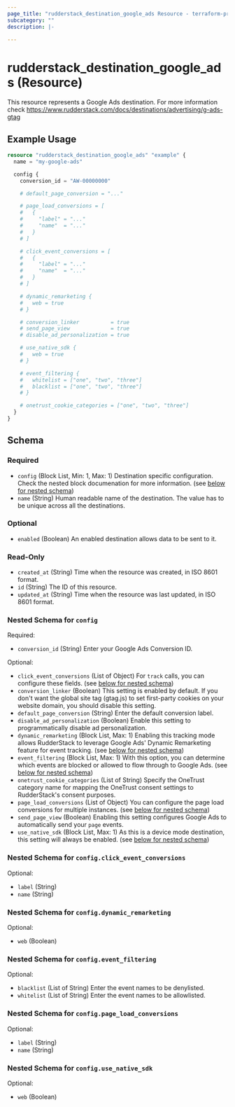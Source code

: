 ```yaml
---
page_title: "rudderstack_destination_google_ads Resource - terraform-provider-rudderstack"
subcategory: ""
description: |-
  
---
```


# rudderstack_destination_google_ads (Resource)

This resource represents a Google Ads destination. For more information check 
https://www.rudderstack.com/docs/destinations/advertising/g-ads-gtag

## Example Usage

```terraform
resource "rudderstack_destination_google_ads" "example" {
  name = "my-google-ads"

  config {
    conversion_id = "AW-00000000"

    # default_page_conversion = "..."

    # page_load_conversions = [
    #   {
    #     "label" = "..."
    #     "name"  = "..."
    #   }
    # ]

    # click_event_conversions = [
    #   {
    #     "label" = "..."
    #     "name"  = "..."
    #   }
    # ]

    # dynamic_remarketing {
    #   web = true
    # }

    # conversion_linker          = true
    # send_page_view             = true
    # disable_ad_personalization = true

    # use_native_sdk {
    #   web = true
    # }

    # event_filtering {
    #   whitelist = ["one", "two", "three"]
    #   blacklist = ["one", "two", "three"]
    # }

    # onetrust_cookie_categories = ["one", "two", "three"]
  }
}
```

<!-- schema generated by tfplugindocs -->
## Schema

### Required

- `config` (Block List, Min: 1, Max: 1) Destination specific configuration. Check the nested block documenation for more information. (see [below for nested schema](#nestedblock--config))
- `name` (String) Human readable name of the destination. The value has to be unique across all the destinations.

### Optional

- `enabled` (Boolean) An enabled destination allows data to be sent to it.

### Read-Only

- `created_at` (String) Time when the resource was created, in ISO 8601 format.
- `id` (String) The ID of this resource.
- `updated_at` (String) Time when the resource was last updated, in ISO 8601 format.

<a id="nestedblock--config"></a>
### Nested Schema for `config`

Required:

- `conversion_id` (String) Enter your Google Ads Conversion ID.

Optional:

- `click_event_conversions` (List of Object) For `track` calls, you can configure these fields. (see [below for nested schema](#nestedatt--config--click_event_conversions))
- `conversion_linker` (Boolean) This setting is enabled by default. If you don't want the global site tag (gtag.js) to set first-party cookies on your website domain, you should disable this setting.
- `default_page_conversion` (String) Enter the default conversion label.
- `disable_ad_personalization` (Boolean) Enable this setting to programmatically disable ad personalization.
- `dynamic_remarketing` (Block List, Max: 1) Enabling this tracking mode allows RudderStack to leverage Google Ads' Dynamic Remarketing feature for event tracking. (see [below for nested schema](#nestedblock--config--dynamic_remarketing))
- `event_filtering` (Block List, Max: 1) With this option, you can determine which events are blocked or allowed to flow through to Google Ads. (see [below for nested schema](#nestedblock--config--event_filtering))
- `onetrust_cookie_categories` (List of String) Specify the OneTrust category name for mapping the OneTrust consent settings to RudderStack's consent purposes.
- `page_load_conversions` (List of Object) You can configure the page load conversions for multiple instances. (see [below for nested schema](#nestedatt--config--page_load_conversions))
- `send_page_view` (Boolean) Enabling this setting configures Google Ads to automatically send your `page` events.
- `use_native_sdk` (Block List, Max: 1) As this is a device mode destination, this setting will always be enabled. (see [below for nested schema](#nestedblock--config--use_native_sdk))

<a id="nestedatt--config--click_event_conversions"></a>
### Nested Schema for `config.click_event_conversions`

Optional:

- `label` (String)
- `name` (String)


<a id="nestedblock--config--dynamic_remarketing"></a>
### Nested Schema for `config.dynamic_remarketing`

Optional:

- `web` (Boolean)


<a id="nestedblock--config--event_filtering"></a>
### Nested Schema for `config.event_filtering`

Optional:

- `blacklist` (List of String) Enter the event names to be denylisted.
- `whitelist` (List of String) Enter the event names to be allowlisted.


<a id="nestedatt--config--page_load_conversions"></a>
### Nested Schema for `config.page_load_conversions`

Optional:

- `label` (String)
- `name` (String)


<a id="nestedblock--config--use_native_sdk"></a>
### Nested Schema for `config.use_native_sdk`

Optional:

- `web` (Boolean)
